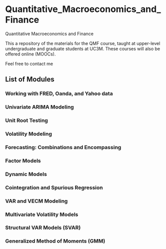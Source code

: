 # Quantitative_Macroeconomics_and_Finance
Quantitative Macroeconomics and Finance

This a repository of the materials for the QMF course, taught at upper-level undergraduate and graduate students at UC3M.
These courses will also be offered online (MOOCs).

Feel free to contact me 

## List of Modules
### Working with FRED, Oanda, and Yahoo data
### Univariate ARIMA Modeling
### Unit Root Testing
### Volatility Modeling
### Forecasting: Combinations and Encompassing
### Factor Models
### Dynamic Models
### Cointegration and Spurious Regression
### VAR and VECM Modeling
### Multivariate Volatility Models
### Structural VAR Models (SVAR)
### Generalized Method of Moments (GMM)
